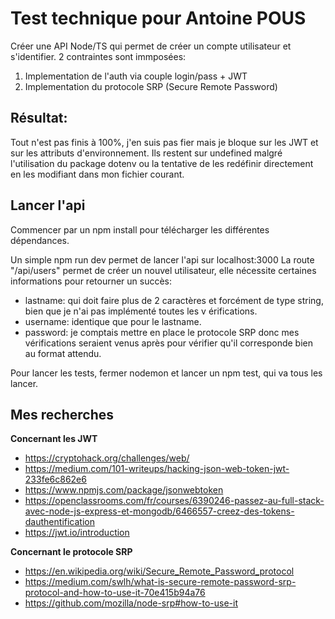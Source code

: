 # Test technique pour Antoine POUS

Créer une API Node/TS qui permet de créer un compte utilisateur et s'identifier.
2 contraintes sont immposées:
1. Implementation de l'auth via couple login/pass + JWT
2. Implementation du protocole SRP (Secure Remote Password)

## Résultat:

Tout n'est pas finis à 100%, j'en suis pas fier mais je bloque sur les JWT et sur les attributs d'environnement. Ils restent sur undefined malgré l'utilisation du package dotenv ou la tentative de les redéfinir directement en les modifiant dans mon fichier courant. 

## Lancer l'api

Commencer par un npm install pour télécharger les différentes dépendances.

Un simple npm run dev permet de lancer l'api sur localhost:3000
La route "/api/users" permet de créer un nouvel utilisateur, elle nécessite certaines informations pour retourner un succès:

* lastname: qui doit faire plus de 2 caractères et forcément de type string, bien que je n'ai pas implémenté toutes les v érifications.
* username: identique que pour le lastname.
* password: je comptais mettre en place le protocole SRP donc mes vérifications seraient venus après pour vérifier qu'il corresponde bien au format attendu.

Pour lancer les tests, fermer nodemon et lancer un npm test, qui va tous les lancer.

## Mes recherches

**Concernant les JWT**

* https://cryptohack.org/challenges/web/
* https://medium.com/101-writeups/hacking-json-web-token-jwt-233fe6c862e6
* https://www.npmjs.com/package/jsonwebtoken
* https://openclassrooms.com/fr/courses/6390246-passez-au-full-stack-avec-node-js-express-et-mongodb/6466557-creez-des-tokens-dauthentification
* https://jwt.io/introduction

**Concernant le protocole SRP**

* https://en.wikipedia.org/wiki/Secure_Remote_Password_protocol
* https://medium.com/swlh/what-is-secure-remote-password-srp-protocol-and-how-to-use-it-70e415b94a76
* https://github.com/mozilla/node-srp#how-to-use-it

 